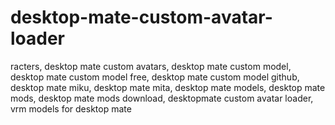 # desktop-mate-custom-avatar-loader
racters, desktop mate custom avatars, desktop mate custom model, desktop mate custom model free, desktop mate custom model github, desktop mate miku, desktop mate mita, desktop mate models, desktop mate mods, desktop mate mods download, desktopmate custom avatar loader, vrm models for desktop mate
